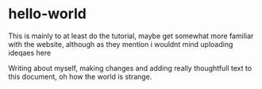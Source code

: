 # hello-world
This is mainly to at least do the tutorial, maybe get somewhat more familiar with the website, although as they mention i wouldnt mind uploading ideqaes here

Writing about myself, making changes and adding really thoughtfull text to this document, oh how the world is strange.

